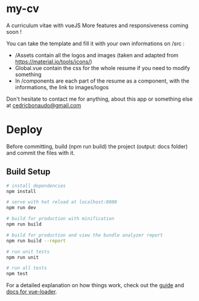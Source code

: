 # my-cv

A curriculum vitae with vueJS
More features and responsiveness coming soon !

You can take the template and fill it with your own informations on /src :
- /Assets contain all the logos and images (taken and adapted from https://material.io/tools/icons/)
- Global.vue contain the css for the whole resume if you need to modify something
- In /components are each part of the resume as a component, with the informations, the link to images/logos
 
 Don't hesitate to contact me for anything, about this app or something else at cedricbonaudo@gmail.com

# Deploy 

Before committing, build (npm run build) the project (output: docs folder) and commit the files with it.

## Build Setup

``` bash
# install dependencies
npm install

# serve with hot reload at localhost:8080
npm run dev

# build for production with minification
npm run build

# build for production and view the bundle analyzer report
npm run build --report

# run unit tests
npm run unit

# run all tests
npm test
```

For a detailed explanation on how things work, check out the [guide](http://vuejs-templates.github.io/webpack/) and [docs for vue-loader](http://vuejs.github.io/vue-loader).
